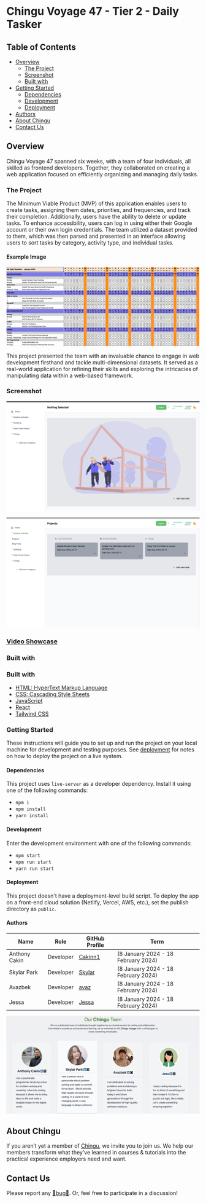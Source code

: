 # Chingu Voyage 47 - Tier 2 - Daily Tasker

## Table of Contents

- [Overview]()
  - [The Project](#overview)
  - [Screenshot](#the-project)
  <!-- - [Links](#screenshot) -->
  - [Built with](#links)
- [Getting Started](#built-with)
  - [Dependencies](#getting-started)
  - [Development](#dependencies)
  - [Deployment](#development)
- [Authors](#deployment)
- [About Chingu](#acknowledgements)
- [Contact Us](#about-chingu)

## Overview

Chingu Voyage 47 spanned six weeks, with a team of four individuals, all skilled as frontend developers. Together, they collaborated on creating a web application focused on efficiently organizing and managing daily tasks.

### The Project

The Minimum Viable Product (MVP) of this application enables users to create tasks, assigning them dates, priorities, and frequencies, and track their completion. Additionally, users have the ability to delete or update tasks. To enhance accessibility, users can log in using either their Google account or their own login credentials. The team utilized a dataset provided to them, which was then parsed and presented in an interface allowing users to sort tasks by category, activity type, and individual tasks.

#### Example Image

![Example daily task productivity tool](https://github.com/chingu-voyages/voyage-project-tier2-dailytasks/blob/main/assets/daily_productivity_sample_ui.png?raw=true)

This project presented the team with an invaluable chance to engage in web development firsthand and tackle multi-dimensional datasets. It served as a real-world application for refining their skills and exploring the intricacies of manipulating data within a web-based framework.

### Screenshot

![Screenshot of the application](./v47-client/public/websiteview1.png)

![Screenshot of the application](./v47-client/public/websiteview2.png)


### [Video Showcase](https://www.veed.io)

<!-- ### Links

- [Repository](https://github.com/chingu-voyages/v47-tier1-team-04)
- [Documentation](https://chingu-voyages.github.io/v47-tier1-team-04/)
- [Live Site URL](https://v47-tier1-team-04.netlify.app/)
- [Development URL](https://v47-tier1-team-04-dev.netlify.app/)
- [Beta Testing URL](https://v47-tier1-team-04-beta.netlify.app/)
- [Alpha Testing URL](https://v47-tier1-team-04-alpha.netlify.app/) -->

### Built with

### Built with


- [HTML: HyperText Markup Language](https://developer.mozilla.org/en-US/docs/Web/HTML)
- [CSS: Cascading Style Sheets](https://developer.mozilla.org/en-US/docs/Web/CSS)
- [JavaScript](https://developer.mozilla.org/en-US/docs/Web/javascript)
- [React](https://reactjs.org/)
- [Tailwind CSS](https://tailwindcss.com/)

### Getting Started

These instructions will guide you to set up and run the project on your local machine for development and testing purposes. See [deployment](#deployment) for notes on how to deploy the project on a live system.

#### Dependencies

This project uses `live-server` as a developer dependency. Install it using one of the following commands:

- `npm i`
- `npm install`
- `yarn install`

#### Development

Enter the development environment with one of the following commands:

- `npm start`
- `npm run start`
- `yarn run start`

#### Deployment

This project doesn't have a deployment-level build script. To deploy the app on a front-end cloud solution (Netlify, Vercel, AWS, etc.), set the publish directory as `public`.

#### Authors

| Name | Role | GitHub Profile | Term |
| --- | --- | --- | --- |
| Anthony Cakin| Developer | [Cakinn1](https://github.com/Cakinn1) | (8 January 2024 - 18 February 2024) |
| Skylar Park | Developer | [Skylar](https://github.com/MinjuSkylarPark) | (8 January 2024 - 18 February 2024) |
| Avazbek | Developer | [avaz](https://github.com/devavaz) | (8 January 2024 - 18 February 2024) |
| Jessa | Developer | [Jessa](https://github.com/jessabc) | (8 January 2024 - 18 February 2024) |


![Screenshot of the application](./v47-client/public/chinguteam.png)




## About Chingu

If you aren’t yet a member of [Chingu](https://chingu.io), we invite you to join us. We help our members transform what they’ve learned in courses & tutorials into the practical experience employers need and want.

## Contact Us

Please report any [🐛bug🐛](https://github.com/chingu-voyages/v47-tier2-team-10/issues/new?assignees=&labels=bug&projects=&template=bug-report-template.md). Or, feel free to participate in a discussion!
